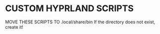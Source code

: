 # CUSTOM HYPRLAND SCRIPTS

MOVE THESE SCRIPTS TO .local/share/bin
If the directory does not exist, create it!